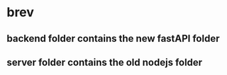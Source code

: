 # brev
## backend folder contains the new fastAPI folder  
## server folder contains the old nodejs folder
